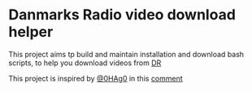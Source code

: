 # Danmarks Radio video download helper

This project aims tp build and maintain installation and download bash scripts,
to help you download videos from [DR][DR]

This project is inspired by [@0HAg0][0HAg0] in this [comment][comment]

[DR]: https://www.dr.dk/drtv/kategorier/fiktionsserier_a-aa

[0HAg0]: https://github.com/0HAg0

[comment]: https://github.com/yt-dlp/yt-dlp/issues/3810#issuecomment-2094925139
